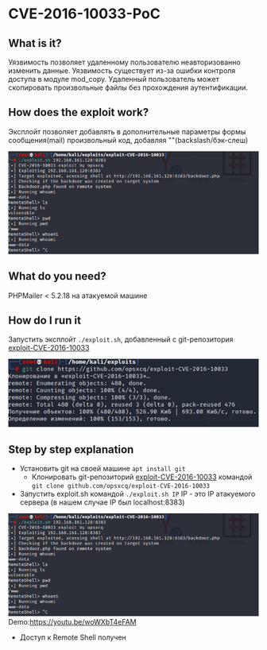 # CVE-2016-10033-PoC

## **What is it?**
Уязвимость позволяет удаленному пользователю неавторизованно изменить данные.
Уязвимость существует из-за ошибки контроля доступа в модуле mod_copy. Удаленный пользователь может скопировать произвольные файлы без прохождения аутентификации.

## **How does the exploit work?**
Эксплойт позволяет добавлять в дополнительные параметры формы сообщения(mail) произвольный код, добавляя "\"(backslash/бэк-слеш) 

![screen1](https://github.com/waqeen/cyber_security21/blob/scriptkiddies/solutions/CVE-2016-10033/images/1.png)


## **What do you need?**
PHPMailer < 5.2.18 на атакуемой машине

## **How do I run it**

Запустить эксплойт `./exploit.sh`, добавленный с git-репозитория [exploit-CVE-2016-10033](https://github.com/opsxcq/exploit-CVE-2016-10033)

![screen1](https://github.com/waqeen/cyber_security21/blob/scriptkiddies/images/cve-2016-10033/images/2.jpg)

## **Step by step explanation**
* Установить git на своей машине `apt install git` 
    * Клонировать git-репозиторий [exploit-CVE-2016-10033](https://github.com/opsxcq/exploit-CVE-2016-10033)  командой `git clone github.com/opsxcq/exploit-CVE-2016-10033`
* Запустить exploit.sh командой `./exploit.sh IP` IP - это IP атакуемого сервера (в нашем случае IP был localhost:8383)

![screen3](https://github.com/waqeen/cyber_security21/blob/scriptkiddies/solutions/CVE-2016-10033/images/1.png)
Demo:https://youtu.be/woWXbT4eFAM

* Доступ к Remote Shell получен


